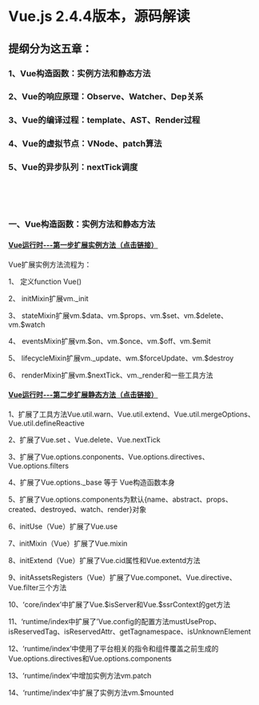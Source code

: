 <h1>Vue.js 2.4.4版本，源码解读</h1>

<h2>提纲分为这五章：</h2>
<h3>1、Vue构造函数：实例方法和静态方法</h3>
<h3>2、Vue的响应原理：Observe、Watcher、Dep关系</h3>
<h3>3、Vue的编译过程：template、AST、Render过程</h3>
<h3>4、Vue的虚拟节点：VNode、patch算法</h3>
<h3>5、Vue的异步队列：nextTick调度</h3>

<br/>
<br/>
<br/>
<h3>一、Vue构造函数：实例方法和静态方法</h3>

<a style="text-decoration: underline;" href="https://github.com/terribleness/vue-read/issues/2" target="_blank"><h4>Vue运行时---第一步扩展实例方法（点击链接）</h4></a>
<p>Vue扩展实例方法流程为：</p>
<p>1、	定义function Vue()</p>
<p>2、	initMixin扩展vm._init</p>
<p>3、	stateMixin扩展vm.$data、vm.$props、vm.$set、vm.$delete、vm.$watch</p>
<p>4、	eventsMixin扩展vm.$on、vm.$once、vm.$off、vm.$emit</p>
<p>5、	lifecycleMixin扩展vm._update、wm.$forceUpdate、vm.$destroy</p>
<p>6、	renderMixin扩展vm.$nextTick、vm._render和一些工具方法</p>

<a style="text-decoration: underline;" href="https://github.com/terribleness/vue-read/issues/3" target="_blank"><h4>Vue运行时---第二步扩展静态方法（点击链接）</h4></a>
<p>1、扩展了工具方法Vue.util.warn、Vue.util.extend、Vue.util.mergeOptions、Vue.util.defineReactive</p>
<p>2、扩展了Vue.set 、Vue.delete、Vue.nextTick</p>
<p>3、扩展了Vue.options.conponents、Vue.options.directives、Vue.options.filters</p>
<p>4、扩展了Vue.options._base 等于 Vue构造函数本身</p>
<p>5、扩展了Vue.options.components为默认{name、abstract、props、created、destroyed、watch、render}对象</p>
<p>6、initUse（Vue）扩展了Vue.use</p>
<p>7、initMixin（Vue）扩展了Vue.mixin</p>
<p>8、initExtend（Vue）扩展了Vue.cid属性和Vue.extentd方法</p>
<p>9、initAssetsRegisters（Vue）扩展了Vue.componet、Vue.directive、Vue.filter三个方法</p>
<p>10、‘core/index’中扩展了Vue.$isServer和Vue.$ssrContext的get方法</p>
<p>11、‘runtime/index中扩展了’Vue.config的配置方法mustUseProp、isReservedTag、isReservedAttr、getTagnamespace、isUnknownElement</p>
<p>12、‘runtime/index’中使用了平台相关的指令和组件覆盖之前生成的Vue.options.directives和Vue.options.components</p>
<p>13、‘runtime/index’中增加实例方法vm.patch</p>
<p>14、‘runtime/index’中扩展了实例方法vm.$mounted</p>

